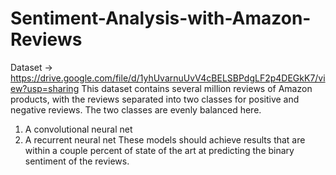 # Sentiment-Analysis-with-Amazon-Reviews
Dataset -> https://drive.google.com/file/d/1yhUvarnuUvV4cBELSBPdgLF2p4DEGkK7/view?usp=sharing
This dataset contains several million reviews of Amazon products, with the reviews separated into two classes for positive and negative reviews. The two classes are evenly balanced here.
1. A convolutional neural net
2. A recurrent neural net These models should achieve results that are within a couple percent of state of the art at predicting the binary sentiment of the reviews.
